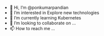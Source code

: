 - 👋 Hi, I’m @ponkumarpandian
- 👀 I’m interested in Explore new technologies
- 🌱 I’m currently learning Kubernetes
- 💞️ I’m looking to collaborate on ...
- 📫 How to reach me ...

<!---
ponkumarpandian/ponkumarpandian is a ✨ special ✨ repository because its `README.md` (this file) appears on your GitHub profile.
You can click the Preview link to take a look at your changes.
--->
